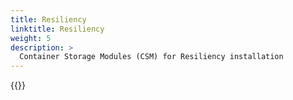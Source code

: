```yaml
---
title: Resiliency
linktitle: Resiliency 
weight: 5
description: >
  Container Storage Modules (CSM) for Resiliency installation
--- 
```


{{<include file="content/v2/getting-started/installation/operator/openshift_modules/resiliency.md" Var="powerflex" labels="vxflexos">}}

